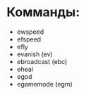 # Комманды:

- ewspeed
- efspeed
- efly
- evanish (ev)
- ebroadcast (ebc)
- eheal
- egod
- egamemode (egm)
